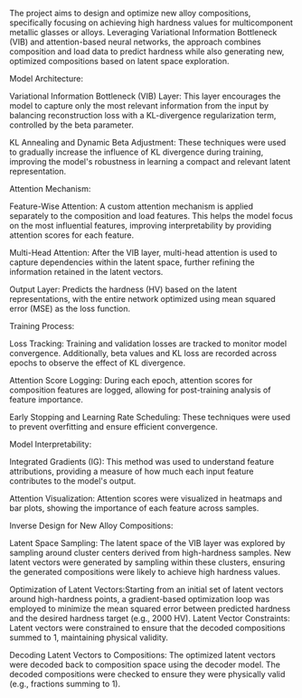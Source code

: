 The project aims to design and optimize new alloy compositions, specifically focusing on achieving high hardness values for multicomponent metallic glasses or alloys. Leveraging Variational Information Bottleneck (VIB) and attention-based neural networks, the approach combines composition and load data to predict hardness while also generating new, optimized compositions based on latent space exploration.


Model Architecture:

Variational Information Bottleneck (VIB) Layer: This layer encourages the model to capture only the most relevant information from the input by balancing reconstruction loss with a KL-divergence regularization term, controlled by the beta parameter. 

KL Annealing and Dynamic Beta Adjustment: These techniques were used to gradually increase the influence of KL divergence during training, improving the model's robustness in learning a compact and relevant latent representation.

Attention Mechanism: 

Feature-Wise Attention: A custom attention mechanism is applied separately to the composition and load features. This helps the model focus on the most influential features, improving interpretability by providing attention scores for each feature.

Multi-Head Attention: After the VIB layer, multi-head attention is used to capture dependencies within the latent space, further refining the information retained in the latent vectors.

Output Layer: Predicts the hardness (HV) based on the latent representations, with the entire network optimized using mean squared error (MSE) as the loss function.

Training Process:

Loss Tracking: Training and validation losses are tracked to monitor model convergence. Additionally, beta values and KL loss are recorded across epochs to observe the effect of KL divergence.

Attention Score Logging: During each epoch, attention scores for composition features are logged, allowing for post-training analysis of feature importance.

Early Stopping and Learning Rate Scheduling: These techniques were used to prevent overfitting and ensure efficient convergence.


Model Interpretability:

Integrated Gradients (IG): This method was used to understand feature attributions, providing a measure of how much each input feature contributes to the model's output.

Attention Visualization: Attention scores were visualized in heatmaps and bar plots, showing the importance of each feature across samples.


Inverse Design for New Alloy Compositions:

Latent Space Sampling: The latent space of the VIB layer was explored by sampling around cluster centers derived from high-hardness samples. New latent vectors were generated by sampling within these clusters, ensuring the generated compositions were likely to achieve high hardness values.

Optimization of Latent Vectors:Starting from an initial set of latent vectors around high-hardness points, a gradient-based optimization loop was employed to minimize the mean squared error between predicted hardness and the desired hardness target (e.g., 2000 HV). Latent Vector Constraints: Latent vectors were constrained to ensure that the decoded compositions summed to 1, maintaining physical validity.

Decoding Latent Vectors to Compositions: The optimized latent vectors were decoded back to composition space using the decoder model. The decoded compositions were checked to ensure they were physically valid (e.g., fractions summing to 1).
